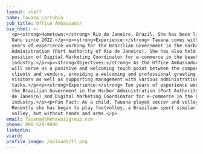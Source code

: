 ```yaml
---
layout: staff
name: Tauana Larrubia
job_title: Office Ambassador
bio_html: >-
  <p><strong>Hometown:</strong> Rio de Janeiro, Brazil. She has been living on
  Oahu since 2022.</p><p><strong>Experience:</strong> Tauana comes with ten
  years of experience working for the Brazilian Government in the Harbor
  Administration (Port Authority of Rio de Janeiro). She has also held the
  position of Digital Marketing Coordinator for e-commerce in the beauty
  industry.</p><p><strong>Objectives:</strong> As the Office Ambassador, Tauana
  will serve as a positive and welcoming touch point between the company and our
  clients and vendors, providing a welcoming and professional greeting to all
  visitors as well as supporting management with various administrative
  tasks.</p><p><strong>Experience:</strong> Ten years of experience working for
  the Brazilian Government in the Harbor Administration (Port Authority of Rio
  de Janeiro) and Digital Marketing Coordinator for e-commerce in the beauty
  industry.</p><p>Fun Fact: As a child, Tauana played soccer and volleyball.
  Recently she has began to play footvolley, a Brazilian sport similar to beach
  volley, but without hands and arms.</p>
email: Tauana@thehawaiigroup.com
phone: 808-529-9990
linkedin:
vcard:
profile_image: /uploads/tl.png
---
```

